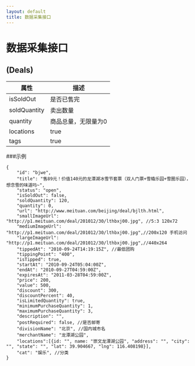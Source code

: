 ```yaml
---
layout: default
title: 数据采集接口
---
```


数据采集接口
=========================

(Deals)
-----------------------------------------

属性			|描述	
------------------------|-----------
isSoldOut		|是否已售完	
soldQuantity		|卖出数量	
quantity		|商品总量，无限量为0	
locations		|true	
tags			|true	

###示例

	{
		"id": "bjwe",
		"title": "售89元！价值140元的龙潭湖冰雪节套票（双人门票+雪橇乐园+雪圈乐园），想念雪的味道吗~",
		"status": "open",
		"isSoldOut": false,
		"soldQuantity": 120,
		"quantity": 0,
		"url": "http://www.meituan.com/beijing/deal/bjlth.html",
		"smallImageUrl": "http://p1.meituan.com/deal/201012/30/lthbxj00.jpg", //5:3 120x72
		"mediumImageUrl": "http://p1.meituan.com/deal/201012/30/lthbxj00.jpg",//200x120 手机访问
		"largeImageUrl": "http://p1.meituan.com/deal/201012/30/lthbxj00.jpg",//440x264
		"tippedAt": "2010-09-24T14:19:15Z", //最低团购
		"tippingPoint": "400",
		"isTipped": true,
		"startAt": "2010-09-24T05:04:00Z",
		"endAt": "2010-09-27T04:59:00Z",
		"expiresAt": "2011-03-28T04:59:00Z",
		"price": 200,
		"value": 500,
		"discount": 300,
		"discountPercent": 40,
		"isLimitedQuantity": true,
		"minimumPurchaseQuantity": 1,
		"maximumPurchaseQuantity": 3,
		"description": "",
		"postRequired": false, //是否邮寄
		"divisionName": "北京", //国内城市名
		"merchantName": "龙潭湖公园",
		"locations":[{id: "", name: "崇文龙潭湖公园", "address": "", "city": "", "state": "", "lat": 39.904667, "lng": 116.408198}],
		"cat": "娱乐", //分类
	}



